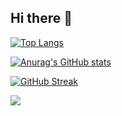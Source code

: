 ## Hi there 👋

[![Top Langs](https://github-readme-stats.vercel.app/api/top-langs/?username=JahirCastillo&layout=compact&count_private=true)](https://github.com/anuraghazra/github-readme-stats)

[![Anurag's GitHub stats](https://github-readme-stats.vercel.app/api?username=JahirCastillo&count_private=true)](https://github.com/anuraghazra/github-readme-stats)

[![GitHub Streak](http://github-readme-streak-stats.herokuapp.com?user=JahirCastillo&theme=blood&count_private=true)](https://git.io/streak-stats)

![](https://komarev.com/ghpvc/?username=JahirCastillo)




